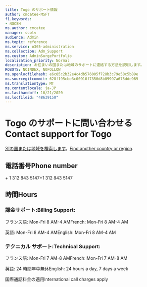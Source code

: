 ```yaml
---
title: Togo のサポート情報
author: cmcatee-MSFT
f1.keywords:
- NOCSH
ms.author: cmcatee
manager: scotv
audience: Admin
ms.topic: reference
ms.service: o365-administration
ms.collection: Adm_Support
ms.custom: AdminSurgePortfolio
localization_priority: Normal
description: お住まいの国または地域のサポートに連絡する方法を説明します。
ROBOTS: NOINDEX, NOFOLLOW
ms.openlocfilehash: e6c85c2b32e4c4db576005f728b3c79e58c5b89e
ms.sourcegitcommit: 628f195cbe3c00910f7350d8b09997a675dde989
ms.translationtype: MT
ms.contentlocale: ja-JP
ms.lasthandoff: 10/21/2020
ms.locfileid: "48639150"
---
```

# <a name="contact-support-for-togo"></a><span data-ttu-id="422b8-103">Togo のサポートに問い合わせる</span><span class="sxs-lookup"><span data-stu-id="422b8-103">Contact support for Togo</span></span>

<span data-ttu-id="422b8-104">[別の国または地域を検索します](../contact-support-for-business-products.md)。</span><span class="sxs-lookup"><span data-stu-id="422b8-104">[Find another country or region](../contact-support-for-business-products.md).</span></span>

## <a name="phone-number"></a><span data-ttu-id="422b8-105">電話番号</span><span class="sxs-lookup"><span data-stu-id="422b8-105">Phone number</span></span>
<span data-ttu-id="422b8-106">+ 1 312 843 5147</span><span class="sxs-lookup"><span data-stu-id="422b8-106">+1 312 843 5147</span></span>

## <a name="hours"></a><span data-ttu-id="422b8-107">時間</span><span class="sxs-lookup"><span data-stu-id="422b8-107">Hours</span></span>
### <a name="billing-support"></a><span data-ttu-id="422b8-108">課金サポート:</span><span class="sxs-lookup"><span data-stu-id="422b8-108">Billing Support:</span></span>

<span data-ttu-id="422b8-109">フランス語: Mon-Fri 8 AM-4 AM</span><span class="sxs-lookup"><span data-stu-id="422b8-109">French: Mon-Fri 8 AM-4 AM</span></span>

<span data-ttu-id="422b8-110">英語: Mon-Fri 8 AM-4 AM</span><span class="sxs-lookup"><span data-stu-id="422b8-110">English: Mon-Fri 8 AM-4 AM</span></span>

### <a name="technical-support"></a><span data-ttu-id="422b8-111">テクニカル サポート:</span><span class="sxs-lookup"><span data-stu-id="422b8-111">Technical Support:</span></span>

<span data-ttu-id="422b8-112">フランス語: Mon-Fri 7 AM-8 AM</span><span class="sxs-lookup"><span data-stu-id="422b8-112">French: Mon-Fri 7 AM-8 AM</span></span>

<span data-ttu-id="422b8-113">英語: 24 時間年中無休</span><span class="sxs-lookup"><span data-stu-id="422b8-113">English: 24 hours a day, 7 days a week</span></span>

<span data-ttu-id="422b8-114">国際通話料金の適用</span><span class="sxs-lookup"><span data-stu-id="422b8-114">International call charges apply</span></span>
